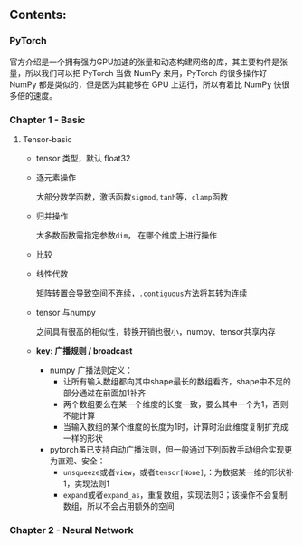 ## Contents:         

### PyTorch       

官方介绍是一个拥有强力GPU加速的张量和动态构建网络的库，其主要构件是张量，所以我们可以把 PyTorch 当做 NumPy 来用，PyTorch 的很多操作好 NumPy 都是类似的，但是因为其能够在 GPU 上运行，所以有着比 NumPy 快很多倍的速度。



### Chapter 1 - Basic     

1. Tensor-basic   
   
   - tensor 类型，默认 float32
   
   - 逐元素操作
   
     大部分数学函数，激活函数`sigmod,tanh`等，`clamp`函数
   
   - 归并操作
   
     大多数函数需指定参数`dim`， 在哪个维度上进行操作
   
   - 比较
   
   - 线性代数
   
     矩阵转置会导致空间不连续，`.contiguous`方法将其转为连续
   
   - tensor 与numpy
   
     之间具有很高的相似性，转换开销也很小，numpy、tensor共享内存
   
     
   
   - **key: 广播规则 / broadcast**
   
     - numpy 广播法则定义：
       - 让所有输入数组都向其中shape最长的数组看齐，shape中不足的部分通过在前面加1补齐
       - 两个数组要么在某一个维度的长度一致，要么其中一个为1，否则不能计算
       - 当输入数组的某个维度的长度为1时，计算时沿此维度复制扩充成一样的形状
     - pytorch虽已支持自动广播法则，但一般通过下列函数手动组合实现更为直观、安全：
       - `unsqueeze`或者`view`，或者`tensor[None]`,：为数据某一维的形状补1，实现法则1
       - `expand`或者`expand_as`，重复数组，实现法则3；该操作不会复制数组，所以不会占用额外的空间

### Chapter 2 - Neural Network  

